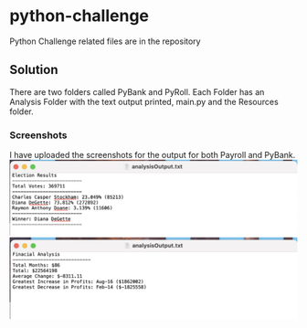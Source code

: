 # python-challenge
Python Challenge related files are in the repository

## Solution
There are two folders called PyBank and PyRoll. Each Folder has an Analysis Folder with the text output printed, main.py and the Resources folder.  

### Screenshots
I have uploaded the screenshots for the output for both Payroll and PyBank. 
![output](PyRoll.png)
![output](PyBank.png)
